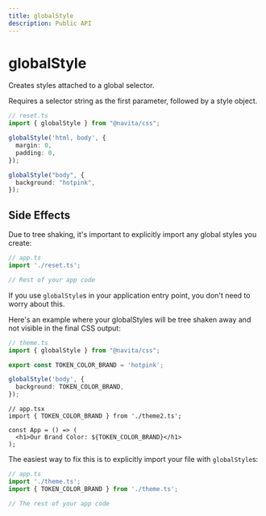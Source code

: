 ```yaml
---
title: globalStyle
description: Public API
---
```


# globalStyle

Creates styles attached to a global selector.

Requires a selector string as the first parameter, followed by a style object.

```ts compile
// reset.ts
import { globalStyle } from "@navita/css";

globalStyle('html, body', {
  margin: 0,
  padding: 0,
});

globalStyle("body", {
  background: "hotpink",
});
```

## Side Effects

Due to tree shaking, it's important to explicitly import any global styles you create:

```ts
// app.ts
import './reset.ts';

// Rest of your app code
```

If you use `globalStyle`s in your application entry point, you don't need to worry about this.

Here's an example where your globalStyles will be tree shaken away and not visible in the final CSS output:

```ts compile
// theme.ts
import { globalStyle } from "@navita/css";

export const TOKEN_COLOR_BRAND = 'hotpink';

globalStyle('body', {
  background: TOKEN_COLOR_BRAND,
});
```

```tsx
// app.tsx
import { TOKEN_COLOR_BRAND } from './theme2.ts';

const App = () => (
  <h1>Our Brand Color: ${TOKEN_COLOR_BRAND}</h1>
);
```

The easiest way to fix this is to explicitly import your file with `globalStyle`s:

```ts
// app.ts
import './theme.ts';
import { TOKEN_COLOR_BRAND } from './theme.ts';

// The rest of your app code
```
